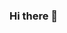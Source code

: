 ### Hi there 👋

<!--
**ARN-SEC/ARN-SEC** is a ✨ _special_ ✨ repository because its `README.md` (this file) appears on your GitHub profile.

Hello fellow coders! I'm Arjun, a Computer Science student with a specialization in Artificial Intelligence.

- 🔭 I’m currently working on enhancing my skills in Generative AI.
- 🌱 I’m currently learning more about AI/ML, Data Science, and Cloud Computing
- 👯 I’m looking to collaborate on projects related to AI, ML, or any interesting tech challenges.
- 💬 Ask me about anything related to Java, Python, R, MongoDB, Redis, Cassandra, MySQL, AI/ML, or Data Science.
- 📫 How to reach me: Feel free to connect on [LinkedIn](https://www.linkedin.com/in/arjun-siju-047b741b4/).
- 😄 Pronouns: He/him
-->
